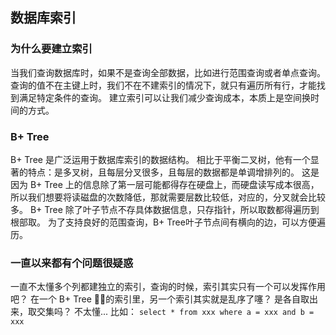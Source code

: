 ## 数据库索引

### 为什么要建立索引
当我们查询数据库时，如果不是查询全部数据，比如进行范围查询或者单点查询。查询的值不在主键上时，我们不在不建索引的情况下，就只有遍历所有行，才能找到满足特定条件的查询。
建立索引可以让我们减少查询成本，本质上是空间换时间的方式。

### B+ Tree
B+ Tree 是广泛运用于数据库索引的数据结构。 相比于平衡二叉树，他有一个显著的特点：是多叉树，且每层分叉很多，且每层的数据都是单调增排列的。
这是因为 B+ Tree 上的信息除了第一层可能都得存在硬盘上，而硬盘读写成本很高，所以我们想要将读磁盘的次数降低，那就需要层数比较低，对应的，分叉就会比较多。
B+ Tree 除了叶子节点不存具体数据信息，只存指针，所以取数都得遍历到根部取。
为了支持良好的范围查询，B+ Tree叶子节点间有横向的边，可以方便遍历。

### 一直以来都有个问题很疑惑
一直不太懂多个列都建独立的索引，查询的时候，索引其实只有一个可以发挥作用吧？ 在一个 B+ Tree 的索引里，另一个索引其实就是乱序了噻？ 是各自取出来，取交集吗？ 不太懂...
比如： `select * from xxx where a = xxx and b = xxx` 
